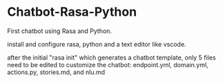 # Chatbot-Rasa-Python
First chatbot using Rasa and Python.

install and configure rasa, python and a text editor like vscode.

after the initial "rasa init" which generates a chatbot template, only 5 files need to be edited to customize the chatbot: endpoint.yml, domain.yml, actions.py, stories.md, and nlu.md
